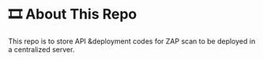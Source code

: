 # 🎞️ About This Repo 
This repo is to store API &deployment codes for ZAP scan to be deployed in a centralized server.

